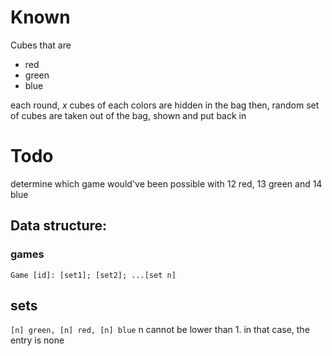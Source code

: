 # Known

Cubes that are

- red
- green
- blue

each round, $x$ cubes of each colors are hidden in the bag
then, random set of cubes are taken out of the bag, shown and put back in

# Todo

determine which game would've been possible with 12 red, 13 green and 14 blue

## Data structure:

### games

`Game [id]: [set1]; [set2]; ...[set n]`

## sets

`[n] green, [n] red, [n] blue`
n cannot be lower than 1. in that case, the entry is none
